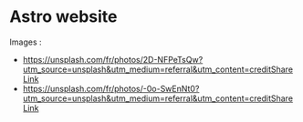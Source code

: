 # Astro website

Images :

- https://unsplash.com/fr/photos/2D-NFPeTsQw?utm_source=unsplash&utm_medium=referral&utm_content=creditShareLink
- https://unsplash.com/fr/photos/-0o-SwEnNt0?utm_source=unsplash&utm_medium=referral&utm_content=creditShareLink
